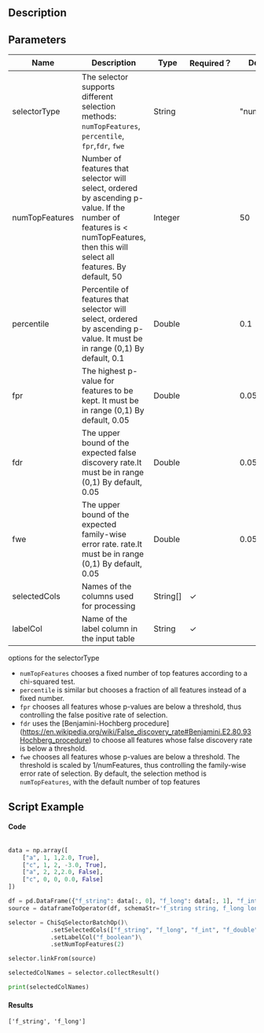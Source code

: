 ## Description


## Parameters
| Name | Description | Type | Required？ | Default Value |
| --- | --- | --- | --- | --- |
| selectorType | The selector supports different selection methods: `numTopFeatures`, `percentile`, `fpr`,`fdr`, `fwe`| String |  | "numTopFeatures" |
| numTopFeatures | Number of features that selector will select, ordered by ascending p-value. If the number of features is < numTopFeatures, then this will select all features.  By default, 50 | Integer |  | 50 |
| percentile | Percentile of features that selector will select, ordered by ascending p-value. It must be in range (0,1)  By default, 0.1 | Double |  | 0.1 |
| fpr | The highest p-value for features to be kept. It must be in range (0,1)  By default, 0.05 | Double |  | 0.05 |
| fdr | The upper bound of the expected false discovery rate.It must be in range (0,1)  By default, 0.05 | Double |  | 0.05 |
| fwe | The upper bound of the expected family-wise error rate. rate.It must be in range (0,1)  By default, 0.05 | Double |  | 0.05 |
| selectedCols | Names of the columns used for processing | String[] | ✓ |  |
| labelCol | Name of the label column in the input table | String | ✓ |  |

options for the selectorType
- `numTopFeatures` chooses a fixed number of top features according to a chi-squared test.
- `percentile` is similar but chooses a fraction of all features instead of a fixed number.
- `fpr` chooses all features whose p-values are below a threshold, thus controlling the false
     positive rate of selection.
- `fdr` uses the [Benjamini-Hochberg procedure]
     (https://en.wikipedia.org/wiki/False_discovery_rate#Benjamini.E2.80.93Hochberg_procedure)
     to choose all features whose false discovery rate is below a threshold.
- `fwe` chooses all features whose p-values are below a threshold. The threshold is scaled by
     1/numFeatures, thus controlling the family-wise error rate of selection.
  By default, the selection method is `numTopFeatures`, with the default number of top features 
## Script Example

#### Code
```python

data = np.array([
    ["a", 1, 1,2.0, True],
    ["c", 1, 2, -3.0, True],
    ["a", 2, 2,2.0, False],
    ["c", 0, 0, 0.0, False]
])

df = pd.DataFrame({"f_string": data[:, 0], "f_long": data[:, 1], "f_int": data[:, 2], "f_double": data[:, 3], "f_boolean": data[:, 4]})
source = dataframeToOperator(df, schemaStr='f_string string, f_long long, f_int int, f_double double, f_boolean boolean', op_type="batch")

selector = ChiSqSelectorBatchOp()\
            .setSelectedCols(["f_string", "f_long", "f_int", "f_double"])\
            .setLabelCol("f_boolean")\
            .setNumTopFeatures(2)

selector.linkFrom(source)

selectedColNames = selector.collectResult()

print(selectedColNames)


```

#### Results

```
['f_string', 'f_long']
```





